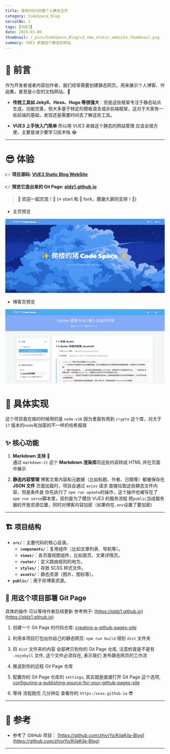 ```yaml
---
title: 使用VUE3创建个人静态主页
category: CodeSpace_Blog
serialNo: 1
tags: [VUE3]
date: 2025-01-08
thumbnail: /_pics/CodeSpace_Blog/v3_sbw_static_website_thumbnail.png
summary: VUE3 来做这个静态的网站.
---
```


# 🌟 前言

作为开发者或者内容创作者，我们经常需要创建静态网页，用来展示个人博客、作品集，甚至是小型的文档网站。🎨

- **传统工具如 Jekyll、Hexo、Hugo 等很强大**：但是这些框架专注于静态站点生成，功能完善，但大多基于特定的模板语言或非前端框架，这对于大家有一些前端的基础，发现还是需要时间去了解这些工具。

- **VUE3 上手快入门简单** 所以用 VUE3 来做这个静态的网站管理 应该会很方便，主要是减少要学习技术栈 😂

---

# 😎 体验

👉 **项目源码: [VUE3 Static Blog WebSite](https://github.com/pldz1/VUE3_Static_Blog_WebSite)**

👉 **预览它造出来的 Git Page: [pldz1.github.io](https://pldz1.github.io)**

> **🎉 欢迎一起交流！💬 (⭐️ start 和 🍴 fork，感谢大家的支持！🙏)**

- 主页预览

![主页预览](/_pics/CodeSpace_Blog/v3_sbw_home_preview.gif)

- 博客页预览

![博客页预览](/_pics/CodeSpace_Blog/v3_sbw_preview_blog.gif)

# 🔨 具体实现

这个项目我在做的时候用的是 `node-v16` 因为里面有用到 `crypto` 这个库，对大于`17` 版本的`node`有加密的不一样的哈希报错

## ✨ 核心功能

1. **Markdown 支持** 📝  
   通过 `markdown-it` 这个 **Markdown 渲染库**将这些内容转成 HTML 并在页面中展示

2. **静态内容管理**
   博客文章内容和元数据（比如标题、作者、日期等）都被保存在 **JSON 文件** 页面加载时，项目会通过 `axios` 请求 直接拉取这些静态文件内容，但是条件是 你先执行了 `npm run update`的操作，这个操作也被写在了 `npm run serve`脚本里，目的是为了模仿 VUE3 的服务流程 把`public`当成服务器的开放资源位置，同时对博客内容加密（如果你在`.env`设置了要加密)

---

## 🏗️ 项目结构

- **`src/`**：主要代码的核心目录。
  - **`components/`**：复用组件（比如文章列表、导航等）。
  - **`views/`**：各页面视图组件，比如首页、文章详情页。
  - **`router/`**：定义路由规则的地方。
  - **`styles/`**：存放 SCSS 样式文件。
  - **`assets/`**：静态资源（图片、图标等）。
- **`public/`**：用于存博客资源。

## 🚀 用这个项目部署 Git Page

具体的操作 可以等待作者后续更新 参考例子: [https://pldz1.github.io](https://pldz1.github.io)

1. 创建一个 Git Page 的代码仓库: [creating-a-github-pages-site](https://docs.github.com/zh/pages/getting-started-with-github-pages/creating-a-github-pages-site)

2. 利用本项目打包出你自己的静态网页: `npm run build` 得到 `dist` 文件夹

3. 将 `dist` 文件夹的内容 全部拷贝到你的 Git Page 仓库, 注意检查是不是有 `.nojekyll` 文件, 这个文件必须存在, 表示我们 发布静态网页的工作流

4. 推送到你的远程 Git Page 仓库

5. 配置你的 Git Page 仓库的 `settings`, 其实就是直接打开 Git Page 这个选项, [configuring-a-publishing-source-for-your-github-pages-site](https://docs.github.com/zh/pages/getting-started-with-github-pages/configuring-a-publishing-source-for-your-github-pages-site)

6. 等待 流程跑完 几分钟后 查看你的 `https:/xxxx.github.io` 😎

---

# 📖 参考

- 参考了 GitHub 项目： [https://github.com/zhiyiYo/KilaKila-Blog](https://github.com/zhiyiYo/KilaKila-Blog)

---

